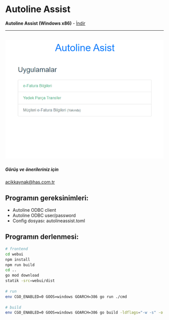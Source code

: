 # Autoline Assist

**Autoline Assist (Windows x86)**  - [İndir](https://github.com/HasOtomotiv/AutolineAssist/releases/download/v1.0/AutolineAssist.zip)

---
![screenshot](images/screen.gif "Autoline Asisst Screen")
---

##### Görüş ve önerileriniz için
[acikkaynak@has.com.tr](mailto:acikkaynak@has.com.tr)

## Programın gereksinimleri:
* Autoline ODBC client
* Autoline ODBC user/password
* Config dosyası: autolineassist.toml

## Programın derlenmesi:
```bash
# frontend
cd webui
npm install
npm run build
cd ..
go mod download
statik -src=webui/dist

# run
env CGO_ENABLED=0 GOOS=windows GOARCH=386 go run ./cmd

# build
env CGO_ENABLED=0 GOOS=windows GOARCH=386 go build -ldflags="-w -s" -o ./bin/AutolineAssist.exe ./cmd

```
